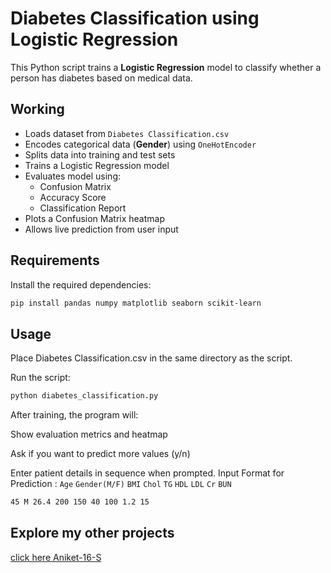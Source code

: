 # Diabetes Classification using Logistic Regression

This Python script trains a **Logistic Regression** model to classify whether a person has diabetes based on medical data.

## Working
- Loads dataset from `Diabetes Classification.csv`
- Encodes categorical data (**Gender**) using `OneHotEncoder`
- Splits data into training and test sets
- Trains a Logistic Regression model
- Evaluates model using:
  - Confusion Matrix
  - Accuracy Score
  - Classification Report
- Plots a Confusion Matrix heatmap
- Allows live prediction from user input

## Requirements
Install the required dependencies:
```bash
pip install pandas numpy matplotlib seaborn scikit-learn
```
## Usage
Place Diabetes Classification.csv in the same directory as the script.

Run the script:
```bash
python diabetes_classification.py
```
After training, the program will:

Show evaluation metrics and heatmap

Ask if you want to predict more values (y/n)

Enter patient details in sequence when prompted.
Input Format for Prediction :
`Age` `Gender(M/F)` `BMI` `Chol` `TG` `HDL` `LDL` `Cr` `BUN`
```bash 
45 M 26.4 200 150 40 100 1.2 15
```

## Explore my other projects 
[click here Aniket-16-S](https://github.com/Aniket-16-S)

